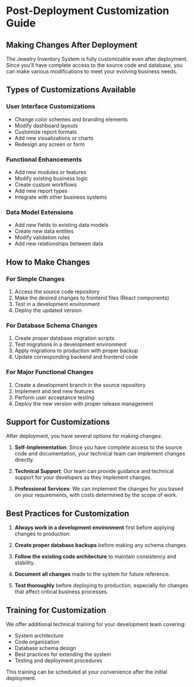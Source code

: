 # Post-Deployment Customization Guide

## Making Changes After Deployment

The Jewelry Inventory System is fully customizable even after deployment. Since you'll have complete access to the source code and database, you can make various modifications to meet your evolving business needs.

## Types of Customizations Available

### User Interface Customizations
- Change color schemes and branding elements
- Modify dashboard layouts
- Customize report formats
- Add new visualizations or charts
- Redesign any screen or form

### Functional Enhancements
- Add new modules or features
- Modify existing business logic
- Create custom workflows
- Add new report types
- Integrate with other business systems

### Data Model Extensions
- Add new fields to existing data models
- Create new data entities
- Modify validation rules
- Add new relationships between data

## How to Make Changes

### For Simple Changes
1. Access the source code repository
2. Make the desired changes to frontend files (React components)
3. Test in a development environment
4. Deploy the updated version

### For Database Schema Changes
1. Create proper database migration scripts
2. Test migrations in a development environment
3. Apply migrations to production with proper backup
4. Update corresponding backend and frontend code

### For Major Functional Changes
1. Create a development branch in the source repository
2. Implement and test new features
3. Perform user acceptance testing
4. Deploy the new version with proper release management

## Support for Customizations

After deployment, you have several options for making changes:

1. **Self-Implementation**: Since you have complete access to the source code and documentation, your technical team can implement changes directly.

2. **Technical Support**: Our team can provide guidance and technical support for your developers as they implement changes.

3. **Professional Services**: We can implement the changes for you based on your requirements, with costs determined by the scope of work.

## Best Practices for Customization

1. **Always work in a development environment** first before applying changes to production.

2. **Create proper database backups** before making any schema changes.

3. **Follow the existing code architecture** to maintain consistency and stability.

4. **Document all changes** made to the system for future reference.

5. **Test thoroughly** before deploying to production, especially for changes that affect critical business processes.

## Training for Customization

We offer additional technical training for your development team covering:
- System architecture
- Code organization
- Database schema design
- Best practices for extending the system
- Testing and deployment procedures

This training can be scheduled at your convenience after the initial deployment.